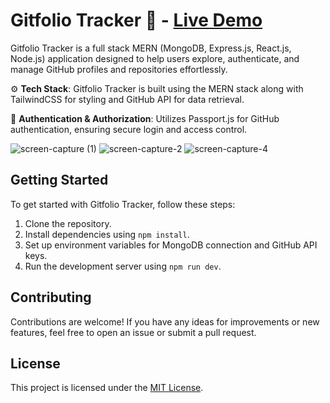 # Gitfolio Tracker 🚀 - [Live Demo](https://gitfolio-tracker.onrender.com/) 

Gitfolio Tracker is a full stack MERN (MongoDB, Express.js, React.js, Node.js) application designed to help users explore, authenticate, and manage GitHub profiles and repositories effortlessly.

⚙️ **Tech Stack**: Gitfolio Tracker is built using the MERN stack along with TailwindCSS for styling and GitHub API for data retrieval.

🔑 **Authentication & Authorization**: Utilizes Passport.js for GitHub authentication, ensuring secure login and access control.


![screen-capture (1)](https://github.com/dipeshdimi/Gitfolio-Tracker/assets/82582216/86a41a96-d3c7-4f51-ad08-97b409b909bb)
![screen-capture-_2_](https://github.com/dipeshdimi/Gitfolio-Tracker/assets/82582216/92b0b158-680f-4fc7-b738-d48da59b3c67)
![screen-capture-_4_](https://github.com/dipeshdimi/Gitfolio-Tracker/assets/82582216/6bd391df-2c66-4235-8421-ad03f7908e67)

## Getting Started

To get started with Gitfolio Tracker, follow these steps:

1. Clone the repository.
2. Install dependencies using `npm install`.
3. Set up environment variables for MongoDB connection and GitHub API keys.
4. Run the development server using `npm run dev`.

## Contributing

Contributions are welcome! If you have any ideas for improvements or new features, feel free to open an issue or submit a pull request.

## License

This project is licensed under the [MIT License](LICENSE).
